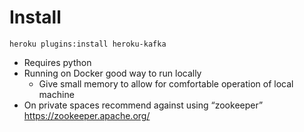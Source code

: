 # Install

`heroku plugins:install heroku-kafka`

- Requires python
- Running on Docker good way to run locally
  - Give small memory to allow for comfortable operation of local machine
- On private spaces recommend against using “zookeeper” https://zookeeper.apache.org/
